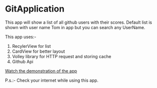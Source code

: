 # GitApplication
This app will show a list of all github users with their scores. Default list is shown with user name Tom in app but you can search any UserName.

This app uses:-
  1. RecylerView for list
  2. CardView for better layout
  3. Volley library for HTTP request and storing cache
  4. Github Api

[Watch the demonstration of the app](https://drive.google.com/open?id=1iO3I1j9MiI2bgGyVznLZdiEKNU5GhYCA)


P.s.:- Check your internet while using this app.

